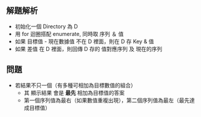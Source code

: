 ## 解題解析
- 初始化一個 Directory 為 D
- 用 for 迴圈搭配 enumerate, 同時取 序列 ＆ 值
- 如果 目標值 - 現在數據值 不在 D 裡面，則在 D 存 Key & 值
- 如果 差值 在 D 裡面，則回傳 D 存的 值對應序列 及 現在的序列

## 問題
- 若結果不只一個（有多種可相加為目標數值的組合）
    - 其 顯示結果 會是 **最先** 相加為目標值的答案
    - 第一個序列值為最右（如果數值重複出現），第二個序列值為最左（最先達成目標值）
